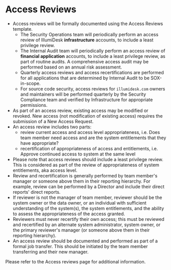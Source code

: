 # Access Reviews

* Access reviews will be formally documented using the Access Reviews template.
  * The Security Operations team will periodically perform an access review of IllumiDesk **infrastructure** accounts, to include a least privilege review.
  * The Internal Audit team will periodically perform an access review of **financial application** accounts, to include a least privilege review, as part of routine audits. A comprehensive access audit may be performed based on an annual risk assessment.
  * Quarterly access reviews and access recertifications are performed for all applications that are determined by Internal Audit to be SOX-in-scope.
  * For source code security, access reviews for `illumidesk.com` owners and maintainers will be performed quarterly by the Security Compliance team and verified by Infrastructure for appropriate permissions.
* As part of an access review, existing access may be modified or revoked. New access \(not modification of existing access\) requires the submission of a New Access Request.
* An access review includes two parts:
  * review current access and access level appropriateness, i.e. Does team member need access and are the system entitlements that they have appropriate?
  * recertification of appropriateness of access and entitlements, i.e. Approve continued access to system at the same level
* Please note that access reviews should include a least privilege review. This is considered as part of the review of appropriateness of system entitlements, aka access level.
* Review and recertification is generally performed by team member's manager or someone above them in their reporting hierarchy. For example, review can be performed by a Director and include their direct reports' direct reports.
* If reviewer is not the manager of team member, reviewer should be the system owner or the data owner, or an individual with sufficient understanding of the system\(s\), the system entitlements, and the ability to assess the appropriateness of the access granted.
* Reviewers must never recertify their own access; this must be reviewed and recertified by an alternate system administrator, system owner, or the primary reviewer's manager \(or someone above them in their reporting hierarchy\).
* An access review should be documented and performed as part of a formal job transfer. This should be initiated by the team member transferring and their new manager.

Please refer to the Access reviews page for additional information.

